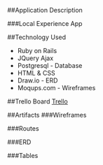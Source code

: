 ##Application Description

###Local Experience App


##Technology Used
+ Ruby on Rails
+ JQuery Ajax
+ Postgresql - Database
+ HTML & CSS
+ Draw.io - ERD
+ Moqups.com - Wireframes

##Trello Board
<a href="https://trello.com/b/0w01DdZI/ga-lab-bobby-s-angels-team-11" target="_blank">Trello</a>

##Artifacts
###Wireframes

###Routes

###ERD

###Tables

